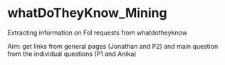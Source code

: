 # whatDoTheyKnow_Mining
Extracting information on FoI requests from whatdotheyknow

Aim: get links from general pages (Jonathan and P2) and main question from the individual questions (P1 and Anika) 
